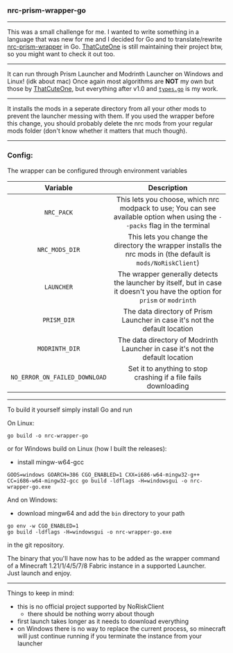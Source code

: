 ### nrc-prism-wrapper-go

---

This was a small challenge for me.
I wanted to write something in a language that was new for me and I decided for Go and to translate/rewrite [nrc-prism-wrapper](https://github.com/ThatCuteOne/nrc-prism-wrapper) in Go.
[ThatCuteOne](https://github.com/ThatCuteOne) is still maintaining their project btw, so you might want to check it out too.

---

It can run through Prism Launcher and Modrinth Launcher on Windows and Linux! (idk about mac)
Once again most algorithms are **NOT** my own but those by [ThatCuteOne](https://github.com/ThatCuteOne), but everything after v1.0 and [`types.go`](./types.go) is my work.

---

It installs the mods in a seperate directory from all your other mods to prevent the launcher messing with them.
If you used the wrapper before this change, you should probably delete the nrc mods from your regular mods folder (don't know whether it matters that much though).

---

### Config:

The wrapper can be configured through environment variables

|           Variable            |                                                        Description                                                         |
| :---------------------------: | :------------------------------------------------------------------------------------------------------------------------: |
|          `NRC_PACK`           | This lets you choose, which nrc modpack to use; You can see available option when using the `--packs` flag in the terminal |
|        `NRC_MODS_DIR`         |        This lets you change the directory the wrapper installs the nrc mods in (the default is `mods/NoRiskClient`)        |
|          `LAUNCHER`           | The wrapper generally detects the launcher by itself, but in case it doesn't you have the option for `prism` or `modrinth` |
|          `PRISM_DIR`          |                         The data directory of Prism Launcher in case it's not the default location                         |
|        `MODRINTH_DIR`         |                       The data directory of Modrinth Launcher in case it's not the default location                        |
| `NO_ERROR_ON_FAILED_DOWNLOAD` |                              Set it to anything to stop crashing if a file fails downloading                               |

---

To build it yourself simply install Go and run

On Linux:

```
go build -o nrc-wrapper-go
```

or for Windows build on Linux (how I built the releases):

- install mingw-w64-gcc

```
GOOS=windows GOARCH=386 CGO_ENABLED=1 CXX=i686-w64-mingw32-g++ CC=i686-w64-mingw32-gcc go build -ldflags -H=windowsgui -o nrc-wrapper-go.exe
```

And on Windows:

- download mingw64 and add the `bin` directory to your path

```
go env -w CGO_ENABLED=1
go build -ldflags -H=windowsgui -o nrc-wrapper-go.exe
```

in the git repository.

The binary that you'll have now has to be added as the wrapper command of a Minecraft 1.21/1/4/5/7/8 Fabric instance in a supported Launcher.<br>
Just launch and enjoy.

---

Things to keep in mind:

- this is no official project supported by NoRiskClient
    - there should be nothing worry about though
- first launch takes longer as it needs to download everything
- on Windows there is no way to replace the current process, so minecraft will just continue running if you terminate the instance from your launcher
